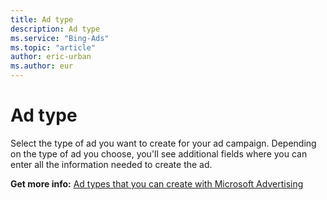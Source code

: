 ```yaml
---
title: Ad type
description: Ad type
ms.service: "Bing-Ads"
ms.topic: "article"
author: eric-urban
ms.author: eur
---
```


# Ad type

Select the type of ad you want to create for your ad campaign. Depending on the type of ad you choose, you'll see additional fields where you can enter all the information needed to create the ad.

**Get more info:**  [Ad types that you can create with Microsoft Advertising](../hlp_BA_CONC_AdOptions.md)


